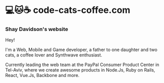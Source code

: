 # 💻🐱☕ code-cats-coffee.com

### Shay Davidson's website

Hey!

I'm a Web, Mobile and Game developer, a father to one daughter and two cats, a coffee lover and Synthwave enthusiast.

Currently leading the web team at the PayPal Consumer Product Center in Tel-Aviv, where we create awesome products in Node.Js, Ruby on Rails, React, Vue.Js, Backbone and more.
